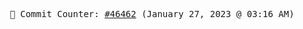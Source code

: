 <p align="center">
    <samp>
        📮 Commit Counter: <a href="https://github.com/Javascript-void0/Javascript-void0/commits/main">#46462</a> (January 27, 2023 @ 03:16 AM)
    </samp>
</p>